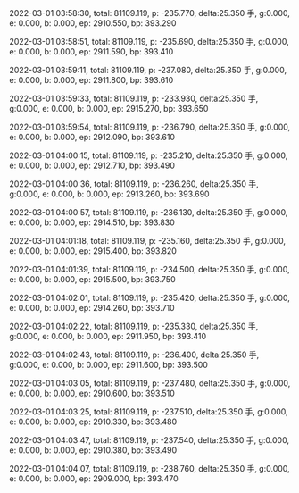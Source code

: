 2022-03-01 03:58:30, total: 81109.119, p: -235.770, delta:25.350 手, g:0.000, e: 0.000, b: 0.000, ep: 2910.550, bp: 393.290

2022-03-01 03:58:51, total: 81109.119, p: -235.690, delta:25.350 手, g:0.000, e: 0.000, b: 0.000, ep: 2911.590, bp: 393.410

2022-03-01 03:59:11, total: 81109.119, p: -237.080, delta:25.350 手, g:0.000, e: 0.000, b: 0.000, ep: 2911.800, bp: 393.610

2022-03-01 03:59:33, total: 81109.119, p: -233.930, delta:25.350 手, g:0.000, e: 0.000, b: 0.000, ep: 2915.270, bp: 393.650

2022-03-01 03:59:54, total: 81109.119, p: -236.790, delta:25.350 手, g:0.000, e: 0.000, b: 0.000, ep: 2912.090, bp: 393.610

2022-03-01 04:00:15, total: 81109.119, p: -235.210, delta:25.350 手, g:0.000, e: 0.000, b: 0.000, ep: 2912.710, bp: 393.490

2022-03-01 04:00:36, total: 81109.119, p: -236.260, delta:25.350 手, g:0.000, e: 0.000, b: 0.000, ep: 2913.260, bp: 393.690

2022-03-01 04:00:57, total: 81109.119, p: -236.130, delta:25.350 手, g:0.000, e: 0.000, b: 0.000, ep: 2914.510, bp: 393.830

2022-03-01 04:01:18, total: 81109.119, p: -235.160, delta:25.350 手, g:0.000, e: 0.000, b: 0.000, ep: 2915.400, bp: 393.820

2022-03-01 04:01:39, total: 81109.119, p: -234.500, delta:25.350 手, g:0.000, e: 0.000, b: 0.000, ep: 2915.500, bp: 393.750

2022-03-01 04:02:01, total: 81109.119, p: -235.420, delta:25.350 手, g:0.000, e: 0.000, b: 0.000, ep: 2914.260, bp: 393.710

2022-03-01 04:02:22, total: 81109.119, p: -235.330, delta:25.350 手, g:0.000, e: 0.000, b: 0.000, ep: 2911.950, bp: 393.410

2022-03-01 04:02:43, total: 81109.119, p: -236.400, delta:25.350 手, g:0.000, e: 0.000, b: 0.000, ep: 2911.600, bp: 393.500

2022-03-01 04:03:05, total: 81109.119, p: -237.480, delta:25.350 手, g:0.000, e: 0.000, b: 0.000, ep: 2910.600, bp: 393.510

2022-03-01 04:03:25, total: 81109.119, p: -237.510, delta:25.350 手, g:0.000, e: 0.000, b: 0.000, ep: 2910.330, bp: 393.480

2022-03-01 04:03:47, total: 81109.119, p: -237.540, delta:25.350 手, g:0.000, e: 0.000, b: 0.000, ep: 2910.380, bp: 393.490

2022-03-01 04:04:07, total: 81109.119, p: -238.760, delta:25.350 手, g:0.000, e: 0.000, b: 0.000, ep: 2909.000, bp: 393.470